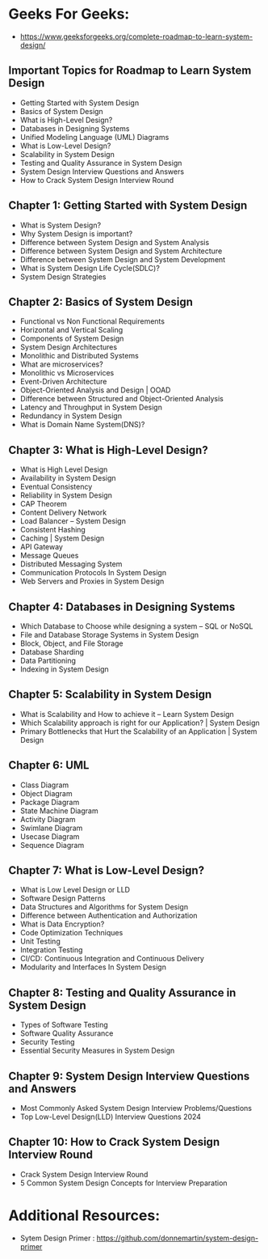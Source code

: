 # Geeks For Geeks:
- https://www.geeksforgeeks.org/complete-roadmap-to-learn-system-design/

## Important Topics for Roadmap to Learn System Design

- Getting Started with System Design
- Basics of System Design
- What is High-Level Design?
- Databases in Designing Systems
- Unified Modeling Language (UML) Diagrams
- What is Low-Level Design?
- Scalability in System Design
- Testing and Quality Assurance in System Design
- System Design Interview Questions and Answers
- How to Crack System Design Interview Round

## Chapter 1: Getting Started with System Design
- What is System Design?
- Why System Design is important?
- Difference between System Design and System Analysis
- Difference between System Design and System Architecture
- Difference between System Design and System Development
- What is System Design Life Cycle(SDLC)?
- System Design Strategies

## Chapter 2: Basics of System Design
- Functional vs Non Functional Requirements
- Horizontal and Vertical Scaling
- Components of System Design
- System Design Architectures
- Monolithic and Distributed Systems
- What are microservices?
- Monolithic vs Microservices
- Event-Driven Architecture
- Object-Oriented Analysis and Design | OOAD
- Difference between Structured and Object-Oriented Analysis
- Latency and Throughput in System Design
- Redundancy in System Design
- What is Domain Name System(DNS)?

## Chapter 3: What is High-Level Design?
- What is High Level Design
- Availability in System Design
- Eventual Consistency
- Reliability in System Design
- CAP Theorem
- Content Delivery Network
- Load Balancer – System Design
- Consistent Hashing
- Caching | System Design
- API Gateway
- Message Queues
- Distributed Messaging System
- Communication Protocols In System Design
- Web Servers and Proxies in System Design

## Chapter 4: Databases in Designing Systems
- Which Database to Choose while designing a system – SQL or NoSQL
- File and Database Storage Systems in System Design
- Block, Object, and File Storage
- Database Sharding
- Data Partitioning
- Indexing in System Design

## Chapter 5: Scalability in System Design
- What is Scalability and How to achieve it – Learn System Design
- Which Scalability approach is right for our Application? | System Design
- Primary Bottlenecks that Hurt the Scalability of an Application | System Design

## Chapter 6: UML
- Class Diagram
- Object Diagram
- Package Diagram
- State Machine Diagram
- Activity Diagram
- Swimlane Diagram
- Usecase Diagram
- Sequence Diagram

## Chapter 7: What is Low-Level Design?
- What is Low Level Design or LLD
- Software Design Patterns
- Data Structures and Algorithms for System Design
- Difference between Authentication and Authorization
- What is Data Encryption?
- Code Optimization Techniques
- Unit Testing
- Integration Testing
- CI/CD: Continuous Integration and Continuous Delivery
- Modularity and Interfaces In System Design

## Chapter 8: Testing and Quality Assurance in System Design
- Types of Software Testing
- Software Quality Assurance
- Security Testing
- Essential Security Measures in System Design

## Chapter 9: System Design Interview Questions and Answers
- Most Commonly Asked System Design Interview Problems/Questions
- Top Low-Level Design(LLD) Interview Questions 2024

## Chapter 10: How to Crack System Design Interview Round
- Crack System Design Interview Round
- 5 Common System Design Concepts for Interview Preparation

# Additional Resources:
- Sytem Design Primer : https://github.com/donnemartin/system-design-primer


